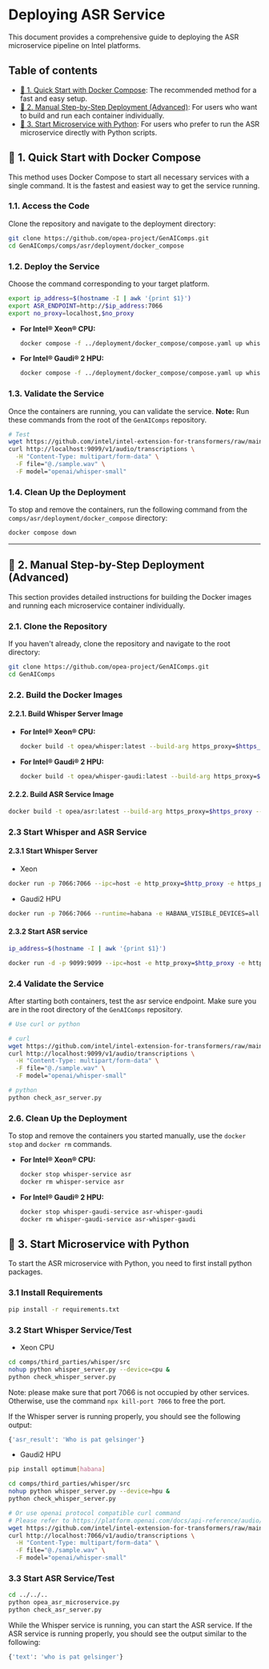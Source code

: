 # Deploying ASR Service

This document provides a comprehensive guide to deploying the ASR microservice pipeline on Intel platforms.

## Table of contents

- [🚀 1. Quick Start with Docker Compose](#-1-quick-start-with-docker-compose): The recommended method for a fast and easy setup.
- [🚀 2. Manual Step-by-Step Deployment (Advanced)](#-2-manual-step-by-step-deployment-advanced): For users who want to build and run each container individually.
- [🚀 3. Start Microservice with Python](#-3-start-microservice-with-python): For users who prefer to run the ASR microservice directly with Python scripts.

## 🚀 1. Quick Start with Docker Compose

This method uses Docker Compose to start all necessary services with a single command. It is the fastest and easiest way to get the service running.

### 1.1. Access the Code

Clone the repository and navigate to the deployment directory:

```bash
git clone https://github.com/opea-project/GenAIComps.git
cd GenAIComps/comps/asr/deployment/docker_compose
```

### 1.2. Deploy the Service

Choose the command corresponding to your target platform.

```bash
export ip_address=$(hostname -I | awk '{print $1}')
export ASR_ENDPOINT=http://$ip_address:7066
export no_proxy=localhost,$no_proxy
```

- **For Intel® Xeon® CPU:**

  ```bash
  docker compose -f ../deployment/docker_compose/compose.yaml up whisper-service asr-whisper -d
  ```

- **For Intel® Gaudi® 2 HPU:**
  ```bash
  docker compose -f ../deployment/docker_compose/compose.yaml up whisper-gaudi-service asr-whisper-gaudi -d
  ```

### 1.3. Validate the Service

Once the containers are running, you can validate the service. **Note:** Run these commands from the root of the `GenAIComps` repository.

```bash
# Test
wget https://github.com/intel/intel-extension-for-transformers/raw/main/intel_extension_for_transformers/neural_chat/assets/audio/sample.wav
curl http://localhost:9099/v1/audio/transcriptions \
  -H "Content-Type: multipart/form-data" \
  -F file="@./sample.wav" \
  -F model="openai/whisper-small"
```

### 1.4. Clean Up the Deployment

To stop and remove the containers, run the following command from the `comps/asr/deployment/docker_compose` directory:

```bash
docker compose down
```

---

## 🚀 2. Manual Step-by-Step Deployment (Advanced)

This section provides detailed instructions for building the Docker images and running each microservice container individually.

### 2.1. Clone the Repository

If you haven't already, clone the repository and navigate to the root directory:

```bash
git clone https://github.com/opea-project/GenAIComps.git
cd GenAIComps
```

### 2.2. Build the Docker Images

#### 2.2.1. Build Whisper Server Image

- **For Intel® Xeon® CPU:**
  ```bash
  docker build -t opea/whisper:latest --build-arg https_proxy=$https_proxy --build-arg http_proxy=$http_proxy -f comps/third_parties/whisper/src/Dockerfile .
  ```
- **For Intel® Gaudi® 2 HPU:**
  ```bash
  docker build -t opea/whisper-gaudi:latest --build-arg https_proxy=$https_proxy --build-arg http_proxy=$http_proxy -f comps/third_parties/whisper/src/Dockerfile.intel_hpu .
  ```

#### 2.2.2. Build ASR Service Image

```bash
docker build -t opea/asr:latest --build-arg https_proxy=$https_proxy --build-arg http_proxy=$http_proxy -f comps/asr/src/Dockerfile .
```

### 2.3 Start Whisper and ASR Service

#### 2.3.1 Start Whisper Server

- Xeon

```bash
docker run -p 7066:7066 --ipc=host -e http_proxy=$http_proxy -e https_proxy=$https_proxy -e no_proxy=$no_proxy opea/whisper:latest
```

- Gaudi2 HPU

```bash
docker run -p 7066:7066 --runtime=habana -e HABANA_VISIBLE_DEVICES=all -e OMPI_MCA_btl_vader_single_copy_mechanism=none --cap-add=sys_nice --ipc=host -e http_proxy=$http_proxy -e https_proxy=$https_proxy -e no_proxy=$no_proxy opea/whisper-gaudi:latest
```

#### 2.3.2 Start ASR service

```bash
ip_address=$(hostname -I | awk '{print $1}')

docker run -d -p 9099:9099 --ipc=host -e http_proxy=$http_proxy -e https_proxy=$https_proxy -e no_proxy=$no_proxy -e ASR_ENDPOINT=http://$ip_address:7066 opea/asr:latest
```

### 2.4 Validate the Service

After starting both containers, test the asr service endpoint. Make sure you are in the root directory of the `GenAIComps` repository.

```bash
# Use curl or python

# curl
wget https://github.com/intel/intel-extension-for-transformers/raw/main/intel_extension_for_transformers/neural_chat/assets/audio/sample.wav
curl http://localhost:9099/v1/audio/transcriptions \
  -H "Content-Type: multipart/form-data" \
  -F file="@./sample.wav" \
  -F model="openai/whisper-small"

# python
python check_asr_server.py
```

### 2.6. Clean Up the Deployment

To stop and remove the containers you started manually, use the `docker stop` and `docker rm` commands.

- **For Intel® Xeon® CPU:**

  ```bash
  docker stop whisper-service asr
  docker rm whisper-service asr
  ```

- **For Intel® Gaudi® 2 HPU:**
  ```bash
  docker stop whisper-gaudi-service asr-whisper-gaudi
  docker rm whisper-gaudi-service asr-whisper-gaudi
  ```

## 🚀 3. Start Microservice with Python

To start the ASR microservice with Python, you need to first install python packages.

### 3.1 Install Requirements

```bash
pip install -r requirements.txt
```

### 3.2 Start Whisper Service/Test

- Xeon CPU

```bash
cd comps/third_parties/whisper/src
nohup python whisper_server.py --device=cpu &
python check_whisper_server.py
```

Note: please make sure that port 7066 is not occupied by other services. Otherwise, use the command `npx kill-port 7066` to free the port.

If the Whisper server is running properly, you should see the following output:

```bash
{'asr_result': 'Who is pat gelsinger'}
```

- Gaudi2 HPU

```bash
pip install optimum[habana]

cd comps/third_parties/whisper/src
nohup python whisper_server.py --device=hpu &
python check_whisper_server.py

# Or use openai protocol compatible curl command
# Please refer to https://platform.openai.com/docs/api-reference/audio/createTranscription
wget https://github.com/intel/intel-extension-for-transformers/raw/main/intel_extension_for_transformers/neural_chat/assets/audio/sample.wav
curl http://localhost:7066/v1/audio/transcriptions \
  -H "Content-Type: multipart/form-data" \
  -F file="@./sample.wav" \
  -F model="openai/whisper-small"
```

### 3.3 Start ASR Service/Test

```bash
cd ../../..
python opea_asr_microservice.py
python check_asr_server.py
```

While the Whisper service is running, you can start the ASR service. If the ASR service is running properly, you should see the output similar to the following:

```bash
{'text': 'who is pat gelsinger'}
```
